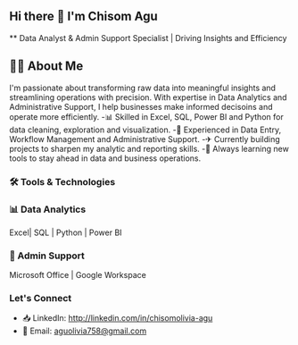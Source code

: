 ## Hi there 👋 I'm Chisom Agu
** Data Analyst & Admin Support Specialist | Driving Insights and Efficiency

## 👩‍💻 About Me
I'm passionate about transforming raw data into meaningful insights and streamlining operations with precision. With expertise in Data Analytics and Administrative Support, I help businesses make informed decisoins and operate more efficiently. 
-📊 Skilled in Excel, SQL, Power BI and Python for data cleaning, exploration and visualization.
-📁 Experienced in Data Entry, Workflow Management and Administrative Support.
-✈ Currently building projects to sharpen my analytic and reporting skills.
-🌱 Always learning new tools to stay ahead in data and business operations.

### 🛠 Tools & Technologies
### 📊 Data Analytics 
Excel| SQL | Python | Power BI
### 📁 Admin Support 
Microsoft Office | Google Workspace

### Let's Connect 
- 📥 LinkedIn: http://linkedin.com/in/chisomolivia-agu
- 📧 Email: aguolivia758@gmail.com
